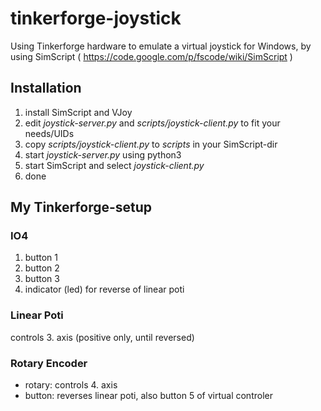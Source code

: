 tinkerforge-joystick
====================

Using Tinkerforge hardware to emulate a virtual joystick for Windows, by using SimScript ( https://code.google.com/p/fscode/wiki/SimScript ) 

## Installation

1. install SimScript and VJoy
2. edit _joystick-server.py_ and _scripts/joystick-client.py_ to fit your needs/UIDs
3. copy _scripts/joystick-client.py_ to _scripts_ in your SimScript-dir
6. start _joystick-server.py_ using python3
5. start SimScript and select _joystick-client.py_
7. done

## My Tinkerforge-setup

###	IO4

1. button 1
2. button 2
3. button 3
4. indicator (led) for reverse of linear poti

###	Linear Poti

controls 3. axis (positive only, until reversed)

###	Rotary Encoder

* rotary: controls 4. axis
* button: reverses linear poti, also button 5 of virtual controler
